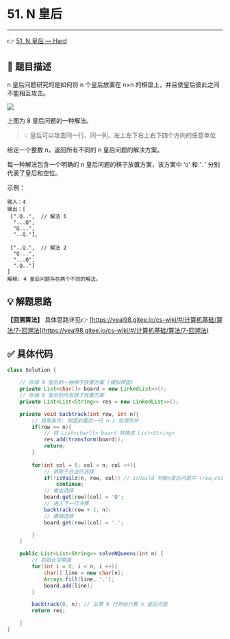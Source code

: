 # 51. N 皇后

---

👉 [51. N 皇后 — Hard](https://leetcode-cn.com/problems/n-queens/)

## 📜 题目描述

n 皇后问题研究的是如何将 n 个皇后放置在 n×n 的棋盘上，并且使皇后彼此之间不能相互攻击。

![](https://cs-wiki.oss-cn-shanghai.aliyuncs.com/img/20201108150044.png)

上图为 8 皇后问题的一种解法。

> 💡 皇后可以攻击同一行、同一列、左上左下右上右下四个方向的任意单位

给定一个整数 n，返回所有不同的 n 皇后问题的解决方案。

每一种解法包含一个明确的 n 皇后问题的棋子放置方案，该方案中 '`Q`' 和 '`.`' 分别代表了皇后和空位。

示例：

```
输入：4
输出：[
 [".Q..",  // 解法 1
  "...Q",
  "Q...",
  "..Q."],

 ["..Q.",  // 解法 2
  "Q...",
  "...Q",
  ".Q.."]
]
解释: 4 皇后问题存在两个不同的解法。
```

## 💡 解题思路

**【回溯算法】** 具体思路详见👉 [https://veal98.gitee.io/cs-wiki/#/计算机基础/算法/7-回溯法](https://veal98.gitee.io/cs-wiki/#/计算机基础/算法/7-回溯法)


## ✅  具体代码 


```java
class Solution {

    // 存储 N 皇后的一种棋子放置方案 (模拟棋盘)
    private List<char[]> board = new LinkedList<>();
    // 存储 N 皇后的所有棋子放置方案
    private List<List<String>> res = new LinkedList<>();

    private void backtrack(int row, int n){
        // 结束条件: 棋盘的最后一行 n-1 处理完毕
        if(row == n){
            // 将 List<char[]> board 转换成 List<String>
            res.add(transform(board));
            return;
        }
        
        for(int col = 0; col < n; col ++){
            // 排除不合法的选择
            if(!isVaild(n, row, col)) // isVaild 判断n皇后问题中 (row,col) 处能否放置皇后
                continue;
            // 做出选择
            board.get(row)[col] = 'Q';
            // 进入下一行决策
            backtrack(row + 1, n);
            // 撤销选择
            board.get(row)[col] = '.';

        }
    }

    public List<List<String>> solveNQueens(int n) {
        // 初始化空期盘
        for(int i = 0; i < n; i ++){
            char[] line = new char[n];
            Arrays.fill(line, '.');
            board.add(line);
        }

        backtrack(0, n); // 从第 0 行开始计算 n 皇后问题
        return res;

    }
}
```



